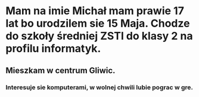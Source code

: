 <html>
<head>    
<title>MichalCygan</title>
</head>
<body>
    <h1>
        Mam na imie Michał mam prawie 17 lat bo urodzilem sie 15 Maja. Chodze do szkoły średniej ZSTI do klasy 2 na profilu informatyk.
    </h1>
    <h2>
        Mieszkam w centrum Gliwic.
    </h2>
    <h3>
        Interesuje sie komputerami, w wolnej chwili lubie pograc w gre. 
    </h3>
</body>
</html> 
